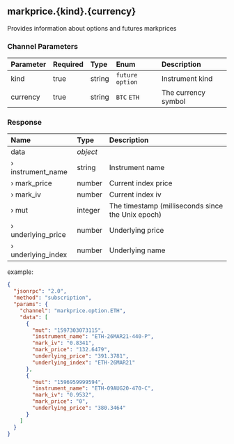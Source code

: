 ## markprice.{kind}.{currency}

Provides information about options and futures markprices

### Channel Parameters

| Parameter | Required | Type   | Enum              | Description         |
| :-------- | :------- | :----- | :---------------- | :------------------ |
| kind      | true     | string | `future` `option` | Instrument kind     |
| currency  | true     | string | `BTC` `ETH`       | The currency symbol |

### Response

| Name                | Type     | Description                                       |
| :------------------ | :------- | :------------------------------------------------ |
| data                | *object* |                                                   |
| › instrument_name   | string   | Instrument name                                   |
| › mark_price        | number   | Current index price                               |
| › mark_iv           | number   | Current index iv                                  |
| › mut               | integer  | The timestamp (milliseconds since the Unix epoch) |
| ›  underlying_price | number   | Underlying price                                  |
| › underlying_index  | number   | Underlying name                                   |

example:

```json
{
  "jsonrpc": "2.0",
  "method": "subscription",
  "params": {
    "channel": "markprice.option.ETH",
    "data": [
      {
        "mut": "1597303073115",
        "instrument_name": "ETH-26MAR21-440-P",
        "mark_iv": "0.8341",
        "mark_price": "132.6479",
        "underlying_price": "391.3781",
        "underlying_index": "ETH-26MAR21"
      },
      {
        "mut": "1596959999594",
        "instrument_name": "ETH-09AUG20-470-C",
        "mark_iv": "0.9532",
        "mark_price": "0",
        "underlying_price": "380.3464"
      }
    ]
  }
}
```